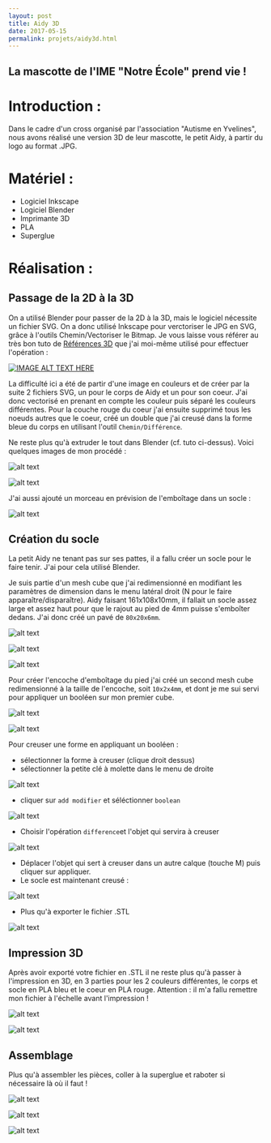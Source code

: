 ```yaml
---
layout: post
title: Aidy 3D
date: 2017-05-15
permalink: projets/aidy3d.html
---
```


## La mascotte de l'IME "Notre École" prend vie !

Introduction :
=====

Dans le cadre d'un cross organisé par l'association "Autisme en Yvelines", nous avons réalisé une version 3D de leur mascotte, le petit Aidy, à partir du logo au format .JPG.

Matériel :
=====

* Logiciel Inkscape
* Logiciel Blender
* Imprimante 3D
* PLA
* Superglue


Réalisation :
=====

## Passage de la 2D à la 3D

On a utilisé Blender pour passer de la 2D à la 3D, mais le logiciel nécessite un fichier SVG.
On a donc utilisé Inkscape pour verctoriser le JPG en SVG, grâce à l'outils Chemin/Vectoriser le Bitmap.
Je vous laisse vous référer au très bon tuto de [Références 3D](https://www.references3d.com/convertir-une-image-en-objet-3d-blender/#.WRnJ-hOLTMV) que j'ai moi-même utilisé pour effectuer l'opération :


[![IMAGE ALT TEXT HERE](https://img.youtube.com/vi/watch?v=sO-AI0nfnTs/0.jpg)](https://www.youtube.com/watch?v=sO-AI0nfnTs)

La difficulté ici a été de partir d'une image en couleurs et de créer par la suite 2 fichiers SVG, un pour le corps de Aidy et un pour son coeur. J'ai donc vectorisé en prenant en compte les couleur puis séparé les couleurs différentes. Pour la couche rouge du coeur j'ai ensuite supprimé tous les noeuds autres que le coeur, créé un double que j'ai creusé dans la forme bleue du corps en utilisant l'outil `Chemin/Différence`.

Ne reste plus qu'à extruder le tout dans Blender (cf. tuto ci-dessus).
Voici quelques images de mon procédé :


[Vectorisation du logo]: /images/Aidy/jpeg_vs_svg.png
![alt text][Vectorisation du logo]

[Découpe de la forme du coeur]: /images/Aidy/Coeur1.png
![alt text][Découpe de la forme du coeur]


J'ai aussi ajouté un morceau en prévision de l'emboîtage dans un socle :

[Ajout pour socle]: /images/Aidy/Pied_socle.png
![alt text][Ajout pour socle]

## Création du socle

La petit Aidy ne tenant pas sur ses pattes, il a fallu créer un socle pour le faire tenir.
J'ai pour cela utilisé Blender.

Je suis partie d'un mesh cube que j'ai redimensionné en modifiant les paramètres de dimension dans le menu latéral droit (N pour le faire apparaître/disparaître).
Aidy faisant 161x108x10mm, il fallait un socle assez large et assez haut pour que le rajout au pied de 4mm puisse s'emboîter dedans. J'ai donc créé un pavé de `80x20x6mm`.


[Socle1]: /images/Aidy/1.png
![alt text][Socle1]

[Socle2]: /images/Aidy/3.png
![alt text][Socle]

[Socle]: /images/Aidy/4.png
![alt text][Socle2]


Pour créer l'encoche d'emboîtage du pied j'ai créé un second mesh cube redimensionné à la taille de l'encoche, soit `10x2x4mm`, et dont je me sui servi pour appliquer un booléen sur mon premier cube.


[Socle3]: /images/Aidy/5.png
![alt text][Socle3]

[Socle4]: /images/Aidy/6.png
![alt text][Socle4]

Pour creuser une forme en appliquant un booléen :

- sélectionner la forme à creuser (clique droit dessus)
- sélectionner la petite clé à molette dans le menu de droite


[Socle5]: /images/Aidy/7.png
![alt text][Socle5]

- cliquer sur `add modifier` et séléctionner `boolean`


[Socle6]: /images/Aidy/8.png
![alt text][Socle6]

- Choisir l'opération `difference`et l'objet qui servira à creuser


[Socle7]: /images/Aidy/10.png
![alt text][Socle7]

- Déplacer l'objet qui sert à creuser dans un autre calque (touche M) puis cliquer sur appliquer.
- Le socle est maintenant creusé :


[Socle8]: /images/Aidy/11.png
![alt text][Socle8]

- Plus qu'à exporter le fichier .STL

[Socle9]: /images/Aidy/12.png
![alt text][Socle9]


## Impression 3D

Après avoir exporté votre fichier en .STL il ne reste plus qu'à passer à l'impression en 3D, en 3 parties pour les 2 couleurs différentes, le corps et socle en PLA bleu et le coeur en PLA rouge.
Attention : il m'a fallu remettre mon fichier à l'échelle avant l'impression !


[Print1]: /images/Aidy/Aidy1.jpg
![alt text][Print1]

[Print2]: /images/Aidy/Aidy3.jpg
![alt text][Print2]

## Assemblage

Plus qu'à assembler les pièces, coller à la superglue et raboter si nécessaire là où il faut !


[Print3]: /images/Aidy/Aidy4.jpg
![alt text][Print3]

[Print4]: /images/Aidy/Aidy5.jpg
![alt text][Print4]

[Print5]: /images/Aidy/Aidy6.jpg
![alt text][Print5]
